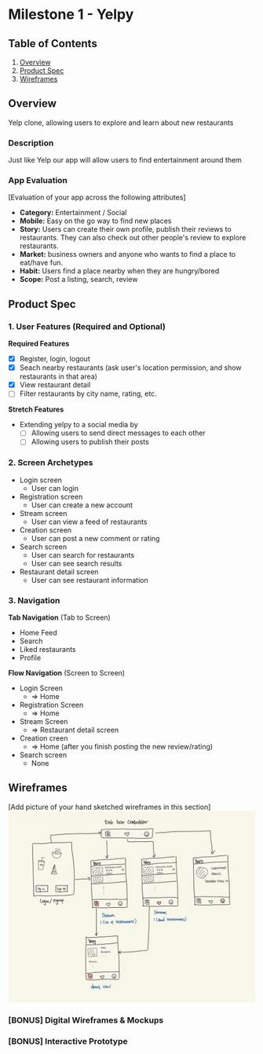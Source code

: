 # Milestone 1 - Yelpy

## Table of Contents

1. [Overview](#Overview)
1. [Product Spec](#Product-Spec)
1. [Wireframes](#Wireframes)

## Overview
Yelp clone, allowing users to explore and learn about new restaurants

### Description
Just like Yelp our app will allow users to find entertainment around them

### App Evaluation

[Evaluation of your app across the following attributes]
- **Category:** Entertainment / Social
- **Mobile:** Easy on the go way to find new places
- **Story:** Users can create their own profile, publish their reviews to restaurants. They can also check out other people's review to explore restaurants.
- **Market:** business owners and anyone who wants to find a place to eat/have fun.
- **Habit:** Users find a place nearby when they are hungry/bored
- **Scope:** Post a listing, search, review

## Product Spec

### 1. User Features (Required and Optional)

**Required Features**

- [x] Register, login, logout
- [x] Seach nearby restaurants (ask user's location permission, and show restaurants in that area)
- [x] View restaurant detail
- [ ] Filter restaurants by city name, rating, etc.

**Stretch Features**

* Extending yelpy to a social media by
    - [ ] Allowing users to send direct messages to each other
    - [ ] Allowing users to publish their posts

### 2. Screen Archetypes

- Login screen
  - User can login
- Registration screen
  - User can create a new account
- Stream screen
    - User can view a feed of restaurants
- Creation screen
    - User can post a new comment or rating
- Search screen
  - User can search for restaurants
  - User can see search results
- Restaurant detail screen
  - User can see restaurant information

### 3. Navigation

**Tab Navigation** (Tab to Screen)

* Home Feed
* Search
* Liked restaurants
* Profile

**Flow Navigation** (Screen to Screen)

- Login Screen
    - => Home
- Registration Screen
    - => Home
- Stream Screen
    - => Restaurant detail screen
- Creation creen
    - => Home (after you finish posting the new review/rating)
- Search screen
    - None

## Wireframes

[Add picture of your hand sketched wireframes in this section]
<img src="wireframe.gif" width=600>

### [BONUS] Digital Wireframes & Mockups

### [BONUS] Interactive Prototype


